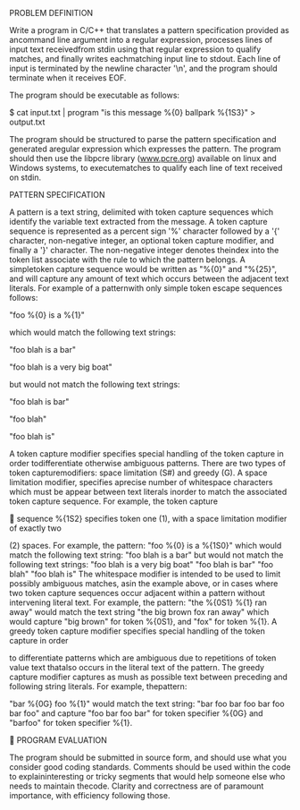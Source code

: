 PROBLEM DEFINITION 

Write a program in C/C++ that translates a pattern specification provided as ancommand line argument into a regular expression, processes lines of input text receivedfrom stdin using that regular expression to qualify matches, and finally writes eachmatching input line to stdout. Each line of input is terminated by the newline character 
'\n', and the program should terminate when it receives EOF. 

The program should be executable as follows: 

$ cat input.txt | program "is this message %{0} ballpark %{1S3}" > output.txt 

The program should be structured to parse the pattern specification and generated aregular expression which expresses the pattern. The program should then use the 
libpcre library (www.pcre.org) available on linux and Windows systems, to executematches to qualify each line of text received on stdin. 

PATTERN SPECIFICATION 

A pattern is a text string, delimited with token capture sequences which identify the 
variable text extracted from the message. A token capture sequence is represented as 
a percent sign '%' character followed by a '{' character, non-negative integer, an optional 
token capture modifier, and finally a '}' character. The non-negative integer denotes theindex into the token list associate with the rule to which the pattern belongs. A simpletoken capture sequence would be written as "%{0}" and "%{25}", and will capture any 
amount of text which occurs between the adjacent text literals. For example of a patternwith only simple token escape sequences follows: 

"foo %{0} is a %{1}" 

which would match the following text strings: 

"foo blah is a bar" 

"foo blah is a very big boat" 

but would not match the following text strings: 

"foo blah is bar" 

"foo blah" 

"foo blah is" 

A token capture modifier specifies special handling of the token capture in order todifferentiate otherwise ambiguous patterns. There are two types of token capturemodifiers: space limitation (S#) and greedy (G). A space limitation modifier, specifies aprecise number of whitespace characters which must be appear between text literals inorder to match the associated token capture sequence. For example, the token capture 


sequence %{1S2} specifies token one (1), with a space limitation modifier of exactly two

(2) spaces. For example, the pattern: 
"foo %{0} is a %{1S0}" 
which would match the following text string: 
"foo blah is a bar" 
but would not match the following text strings: 
"foo blah is a very big boat"
"foo blah is bar" 
"foo blah" 
"foo blah is" 
The whitespace modifier is intended to be used to limit possibly ambiguous matches, asin the example above, or in cases where two token capture sequences occur adjacent 
within a pattern without intervening literal text. For example, the pattern: 
"the %{0S1} %{1} ran away" 
would match the text string 
"the big brown fox ran away" 
which would capture "big brown" for token %{0S1}, and "fox" for token %{1}. 
A greedy token capture modifier specifies special handling of the token capture in order 

to differentiate patterns which are ambiguous due to repetitions of token value text thatalso occurs in the literal text of the pattern. The greedy capture modifier captures as 
mush as possible text between preceding and following string literals. For example, thepattern: 

"bar %{0G} foo %{1}" 
would match the text string: 
"bar foo bar foo bar foo bar foo" 
and capture "foo bar foo bar" for token specifier %{0G} and "barfoo" for token specifier %{1}. 


PROGRAM EVALUATION 

The program should be submitted in source form, and should use what you consider 
good coding standards. Comments should be used within the code to explaininteresting or tricky segments that would help someone else who needs to maintain thecode. Clarity and correctness are of paramount importance, with efficiency following 
those. 
